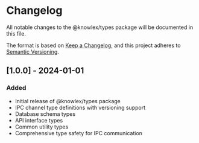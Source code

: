 # Changelog

All notable changes to the @knowlex/types package will be documented in this file.

The format is based on [Keep a Changelog](https://keepachangelog.com/en/1.0.0/),
and this project adheres to [Semantic Versioning](https://semver.org/spec/v2.0.0.html).

## [1.0.0] - 2024-01-01

### Added
- Initial release of @knowlex/types package
- IPC channel type definitions with versioning support
- Database schema types
- API interface types
- Common utility types
- Comprehensive type safety for IPC communication